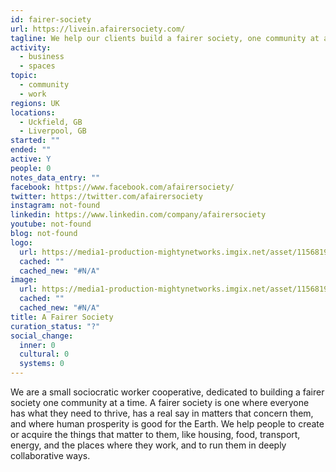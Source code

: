 ```yaml
---
id: fairer-society
url: https://livein.afairersociety.com/
tagline: We help our clients build a fairer society, one community at a time.
activity:
  - business
  - spaces
topic:
  - community
  - work
regions: UK
locations:
  - Uckfield, GB
  - Liverpool, GB
started: ""
ended: ""
active: Y
people: 0
notes_data_entry: ""
facebook: https://www.facebook.com/afairersociety/
twitter: https://twitter.com/afairersociety
instagram: not-found
linkedin: https://www.linkedin.com/company/afairersociety
youtube: not-found
blog: not-found
logo:
  url: https://media1-production-mightynetworks.imgix.net/asset/11568195/AFS_corelogo_SOCIAL.jpg
  cached: ""
  cached_new: "#N/A"
image:
  url: https://media1-production-mightynetworks.imgix.net/asset/11568195/AFS_corelogo_SOCIAL.jpg
  cached: ""
  cached_new: "#N/A"
title: A Fairer Society
curation_status: "?"
social_change:
  inner: 0
  cultural: 0
  systems: 0
---
```


We are a small sociocratic worker cooperative, dedicated to building a fairer society one community at a time. A fairer society is one where everyone has what they need to thrive, has a real say in matters that concern them, and where human prosperity is good for the Earth. We help people to create or acquire the things that matter to them, like housing, food, transport, energy, and the places where they work, and to run them in deeply collaborative ways.
